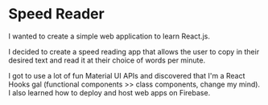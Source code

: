 # Speed Reader

I wanted to create a simple web application to learn React.js. 

I decided to create a speed reading app that allows the user to copy in their desired text and read it at their choice of words per minute. 

I got to use a lot of fun Material UI APIs and discovered that I'm a React Hooks gal (functional components >> class components, change my mind). I also learned how to deploy and host web apps on Firebase. 

